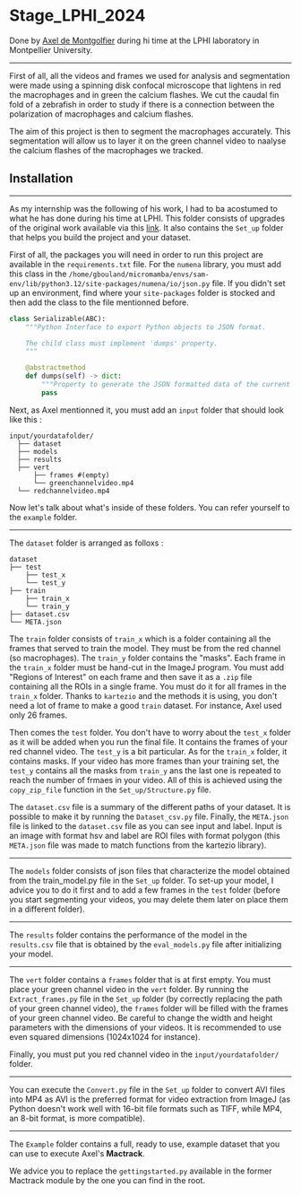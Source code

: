 # Stage_LPHI_2024

Done by [Axel de Montgolfier](https://github.com/Axeldmont/) during hi time at the LPHI laboratory in Montpellier University.

---

First of all, all the videos and frames we used for analysis and segmentation were made using a spinning disk confocal microscope that lightens in red the macrophages and in green the calcium flashes. We cut the caudal fin fold of a zebrafish in order to study if there is a connection between the polarization of macrophages and calcium flashes.

The aim of this project is then to segment the macrophages accurately. This segmentation will allow us to layer it on the green channel video to naalyse the calcium flashes of the macrophages we tracked.

## Installation

---

As my internship was the following of his work, I had to ba acostumed to what he has done during his time at LPHI. This folder consists of upgrades of the original work available via this [link](https://github.com/Axeldmont/Stage-LPHI-2024). It also contains the `Set_up` folder that helps you build the project and your dataset.

First of all, the packages you will need in order to run this project are available in the `requirements.txt` file. For the `numena` library, you must add this class in the  `/home/gbouland/micromamba/envs/sam-env/lib/python3.12/site-packages/numena/io/json.py` file. If you didn't set up an environment, find where your `site-packages` folder is stocked and then add the class to the file mentionned before.

```python
class Serializable(ABC):
    """Python Interface to export Python objects to JSON format.

    The child class must implement 'dumps' property.
    """

    @abstractmethod
    def dumps(self) -> dict:
        """Property to generate the JSON formatted data of the current instance."""
        pass
```

Next, as Axel mentionned it, you must add an `input` folder that should look like this :

```
input/yourdatafolder/
  ├── dataset
  ├── models
  ├── results
  ├── vert
      ├── frames #(empty)
      └── greenchannelvideo.mp4
  └── redchannelvideo.mp4
```

Now let's talk about what's inside of these folders. You can refer yourself to the `example` folder.

---

The `dataset` folder is arranged as folloxs :

```
dataset
├── test
    ├── test_x
    └── test_y
├── train
    ├── train_x
    └── train_y
├── dataset.csv
└── META.json
```

The `train` folder consists of `train_x` which is a folder containing all the frames that served to train the model. They must be from the red channel (so macrophages). The `train_y` folder contains the "masks". Each frame in the `train_x` folder must be hand-cut in the ImageJ program. You must add "Regions of Interest" on each frame and then save it as a `.zip` file containing all the ROIs in a single frame. You must do it for all frames in the `train_x` folder. Thanks to `kartezio` and the methods it is using, you don't need a lot of frame to make a good `train` dataset. For instance, Axel used only 26 frames.

Then comes the `test` folder. You don't have to worry about the `test_x` folder as it will be added when you run the final file. It contains the frames of your red channel video. The `test_y` is a bit particular. As for the `train_x` folder, it contains masks. If your video has more frames than your training set, the `test_y` contains all the masks from `train_y` ans the last one is repeated to reach the number of frmaes in your video. All of this is achieved using the `copy_zip_file` function in the `Set_up/Structure.py` file.

The `dataset.csv` file is a summary of the different paths of your dataset. It is possible to make it by running the `Dataset_csv.py` file. Finally, the `META.json` file is linked to the `dataset.csv` file as you can see input and label. Input is an image with format hsv and label are ROI files with format polygon (this `META.json` file was made to match functions from the kartezio library).

---

The `models` folder consists of json files that characterize the model obtained from the train_model.py file in the `Set_up` folder. To set-up your model, I advice you to do it first and to add a few frames in the `test` folder (before you start segmenting your videos, you may delete them later on place them in a different folder).

---

The `results` folder contains the performance of the model in the `results.csv` file that is obtained by the `eval_models.py` file after initializing your model.

---

The `vert` folder contains a `frames` folder that is at first empty. You must place your green channel video in the `vert` folder. By running the `Extract_frames.py` file in the `Set_up` folder (by correctly replacing the path of your green channel video), the `frames` folder will be filled with the frames of your green channel video. Be careful to change the width and height parameters with the dimensions of your videos. It is recommended to use even squared dimensions (1024x1024 for instance).

Finally, you must put you red channel video in the `input/yourdatafolder/` folder.

---

You can execute the `Convert.py` file in the `Set_up` folder to convert AVI files into MP4 as AVI is the preferred format for video extraction from ImageJ (as Python doesn't work well with 16-bit file formats such as TIFF, while MP4, an 8-bit format, is more compatible).

---

The `Example` folder contains a full, ready to use, example dataset that you can use to execute Axel's **Mactrack**.

We advice you to replace the `gettingstarted.py` available in the former Mactrack module by the one you can find in the root.
